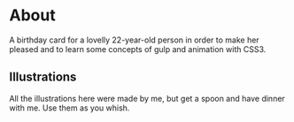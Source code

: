 About
============

A birthday card for a lovelly 22-year-old person in order to make her pleased and to learn some concepts of gulp and animation with CSS3.

## Illustrations

All the illustrations here were made by me, but get a spoon and have dinner with me. Use them as you whish. 


